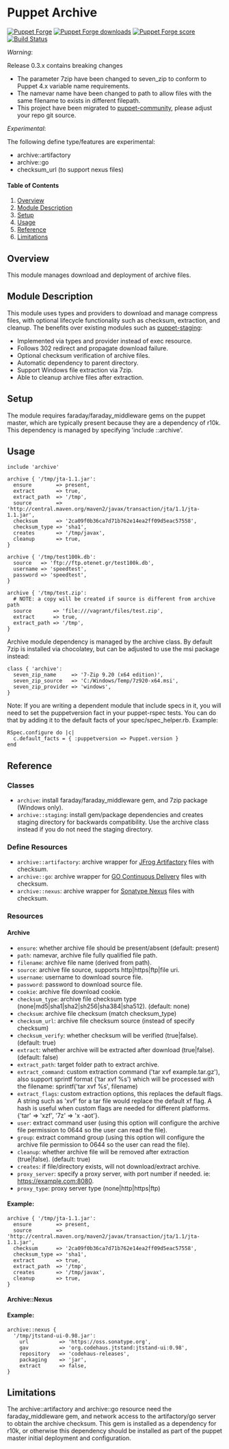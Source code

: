 # Puppet Archive

[![Puppet Forge](http://img.shields.io/puppetforge/v/puppet/archive.svg)](https://forge.puppetlabs.com/puppet/archive)
[![Puppet Forge downloads](https://img.shields.io/puppetforge/dt/puppet/archive.svg)](https://forge.puppetlabs.com/puppet/archive)
[![Puppet Forge score](https://img.shields.io/puppetforge/f/puppet/archive.svg)](https://forge.puppetlabs.com/puppet/archive)
[![Build Status](https://travis-ci.org/voxpupuli/puppet-archive.png)](https://travis-ci.org/voxpupuli/puppet-archive)

_*Warning*_:

Release 0.3.x contains breaking changes

* The parameter 7zip have been changed to seven_zip to conform to Puppet 4.x variable name requirements.
* The namevar name have been changed to path to allow files with the same filename to exists in different filepath.
* This project have been migrated to [puppet-community](https://github.com/puppet-community/puppet-archive), please adjust your repo git source.

_*Experimental*_:

The following define type/features are experimental:

* archive::artifactory
* archive::go
* checksum_url (to support nexus files)

#### Table of Contents

1. [Overview](#overview)
2. [Module Description](#module-description)
3. [Setup](#setup)
4. [Usage](#usage)
5. [Reference](#reference)
5. [Limitations](#limitations)

## Overview

This module manages download and deployment of archive files.

## Module Description

This module uses types and providers to download and manage compress files, with optional lifecycle functionality such as checksum, extraction, and cleanup. The benefits over existing modules such as [puppet-staging](https://github.com/nanliu/puppet-staging):

* Implemented via types and provider instead of exec resource.
* Follows 302 redirect and propagate download failure.
* Optional checksum verification of archive files.
* Automatic dependency to parent directory.
* Support Windows file extraction via 7zip.
* Able to cleanup archive files after extraction.

## Setup

The module requires faraday/faraday_middleware gems on the puppet master, which are typically present because they are a dependency of r10k. This dependency is managed by specifying 'include ::archive'.

## Usage

```puppet
include 'archive'

archive { '/tmp/jta-1.1.jar':
  ensure        => present,
  extract       => true,
  extract_path  => '/tmp',
  source        => 'http://central.maven.org/maven2/javax/transaction/jta/1.1/jta-1.1.jar',
  checksum      => '2ca09f0b36ca7d71b762e14ea2ff09d5eac57558',
  checksum_type => 'sha1',
  creates       => '/tmp/javax',
  cleanup       => true,
}

archive { '/tmp/test100k.db':
  source   => 'ftp://ftp.otenet.gr/test100k.db',
  username => 'speedtest',
  password => 'speedtest',
}

archive { '/tmp/test.zip':
  # NOTE: a copy will be created if source is different from archive path
  source       => 'file:///vagrant/files/test.zip',
  extract      => true,
  extract_path => '/tmp',
}
```

Archive module dependency is managed by the archive class. By default 7zip is installed via chocolatey, but can be adjusted to use the msi package instead:

```puppet
class { 'archive':
  seven_zip_name     => '7-Zip 9.20 (x64 edition)',
  seven_zip_source   => 'C:/Windows/Temp/7z920-x64.msi',
  seven_zip_provider => 'windows',
}

```

Note: If you are writing a dependent module that include specs in it, you will
need to set the puppetversion fact in your puppet-rspec tests. You can do that
by adding it to the default facts of your spec/spec_helper.rb. Example:

```
RSpec.configure do |c|
  c.default_facts = { :puppetversion => Puppet.version }
end
```

## Reference

### Classes

* `archive`: install faraday/faraday_middleware gem, and 7zip package (Windows only).
* `archive::staging`: install gem/package dependencies and creates staging directory for backwards compatibility. Use the archive class instead if you do not need the staging directory.

### Define Resources

* `archive::artifactory`: archive wrapper for [JFrog Artifactory](http://www.jfrog.com/open-source/#os-arti) files with checksum.
* `archive::go`: archive wrapper for [GO Continuous Delivery](http://www.go.cd/) files with checksum.
* `archive::nexus`: archive wrapper for [Sonatype Nexus](http://www.sonatype.org/nexus/) files with checksum.

### Resources

#### Archive

* `ensure`: whether archive file should be present/absent (default: present)
* `path`: namevar, archive file fully qualified file path.
* `filename`: archive file name (derived from path).
* `source`: archive file source, supports http|https|ftp|file uri.
* `username`: username to download source file.
* `password`: password to download source file.
* `cookie`: archive file download cookie.
* `checksum_type`: archive file checksum type (none|md5|sha1|sha2|sh256|sha384|sha512). (default: none)
* `checksum`: archive file checksum (match checksum_type)
* `checksum_url`: archive file checksum source (instead of specify checksum)
* `checksum_verify`: whether checksum will be verified (true|false). (default: true)
* `extract`: whether archive will be extracted after download (true|false). (default: false)
* `extract_path`: target folder path to extract archive.
* `extract_command`: custom extraction command ('tar xvf example.tar.gz'), also support sprintf format ('tar xvf %s') which will be processed with the filename: sprintf('tar xvf %s', filename)
* `extract_flags`: custom extraction options, this replaces the default flags. A string such as 'xvf' for a tar file would replace the default xf flag. A hash is useful when custom flags are needed for different platforms. {'tar' => 'xzf', '7z' => 'x -aot'}.
* `user`: extract command user (using this option will configure the archive file permission to 0644 so the user can read the file).
* `group`: extract command group (using this option will configure the archive file permission to 0644 so the user can read the file).
* `cleanup`: whether archive file will be removed after extraction (true|false). (default: true)
* `creates`: if file/directory exists, will not download/extract archive.
* `proxy_server`: specify a proxy server, with port number if needed. ie: https://example.com:8080.
* `proxy_type`: proxy server type (none|http|https|ftp)

#### Example:
```puppet
archive { '/tmp/jta-1.1.jar':
  ensure        => present,
  source        => 'http://central.maven.org/maven2/javax/transaction/jta/1.1/jta-1.1.jar',
  checksum      => '2ca09f0b36ca7d71b762e14ea2ff09d5eac57558',
  checksum_type => 'sha1',
  extract       => true,
  extract_path  => '/tmp',
  creates       => '/tmp/javax',
  cleanup       => true,
}
```

#### Archive::Nexus

#### Example:
```puppet
archive::nexus {
  '/tmp/jtstand-ui-0.98.jar':
    url          => 'https://oss.sonatype.org',
    gav          => 'org.codehaus.jtstand:jtstand-ui:0.98',
    repository   => 'codehaus-releases',
    packaging    => 'jar',
    extract      => false,
}
```
## Limitations

The archive::artifactory and archive::go resource need the faraday_middleware gem, and network access to the artifactory/go server to obtain the archive checksum. This gem is installed as a dependency for r10k, or otherwise this dependency should be installed as part of the puppet master initial deployment and configuration.

